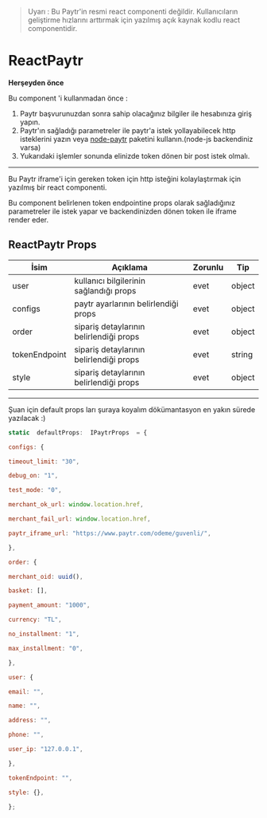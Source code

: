 > Uyarı : Bu Paytr'in resmi react componenti değildir. Kullanıcıların geliştirme hızlarını arttırmak için yazılmış açık kaynak kodlu react componentidir.

# **ReactPaytr**

**Herşeyden önce**

Bu component 'i kullanmadan önce :

1.  Paytr başvurunuzdan sonra sahip olacağınız bilgiler ile hesabınıza giriş yapın.
2.  Paytr'ın sağladığı parametreler ile paytr'a istek yollayabilecek http isteklerini yazın veya [node-paytr](https://www.npmjs.com/package/node-paytr) paketini kullanın.(node-js backendiniz varsa)
3.  Yukarıdaki işlemler sonunda elinizde token dönen bir post istek olmalı.

---

Bu Paytr iframe'i için gereken token için http isteğini kolaylaştırmak için yazılmış bir react componenti.

Bu component belirlenen token endpointine props olarak sağladığınız parametreler ile istek yapar ve backendinizden dönen token ile iframe render eder.

## ReactPaytr Props

| İsim          | Açıklama                                | Zorunlu | Tip    |
| ------------- | --------------------------------------- | ------- | ------ |
| user          | kullanıcı bilgilerinin sağlandığı props | evet    | object |
| configs       | paytr ayarlarının belirlendiği props    | evet    | object |
| order         | sipariş detaylarının belirlendiği props | evet    | object |
| tokenEndpoint | sipariş detaylarının belirlendiği props | evet    | string |
| style         | sipariş detaylarının belirlendiği props | evet    | object |

---

Şuan için default props ları şuraya koyalım dökümantasyon en yakın sürede yazılacak :)

```js
static  defaultProps:  IPaytrProps  = {

configs: {

timeout_limit: "30",

debug_on: "1",

test_mode: "0",

merchant_ok_url: window.location.href,

merchant_fail_url: window.location.href,

paytr_iframe_url: "https://www.paytr.com/odeme/guvenli/",

},

order: {

merchant_oid: uuid(),

basket: [],

payment_amount: "1000",

currency: "TL",

no_installment: "1",

max_installment: "0",

},

user: {

email: "",

name: "",

address: "",

phone: "",

user_ip: "127.0.0.1",

},

tokenEndpoint: "",

style: {},

};
```
